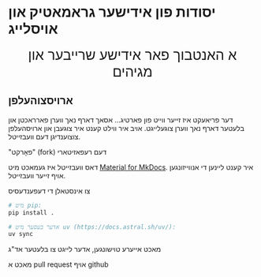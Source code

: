 # יסודות פון אידישער גראמאטיק און אויסלייג

<div style="text-align: center; font-size: 2em">
    א האנטבוך פאר אידישע שרייבער און מגיהים
</div>

## ארויסצוהעלפן

דער פריאעקט איז זייער ווייט פון פארטיג... אסאך דארף נאך ווערן פארראכטן און בלעטער דארף נאך ווערן צוגעלייגט. אויב איר ווילט קענט איר צוגעבן און ארויסהעלפן צוצוענדיגן דעם וועבזייטל.

"פאָרקט" (fork) דעם רעפאזיטארי

דאס וועבזייטל איז געמאכט מיט [Material for MkDocs](https://squidfunk.github.io/mkdocs-material/). איר קענט ליינען די אנווייזונגען אויף זייער וועבזייטל.

צו אינסטאלן די דעפענדעסיס

```bash
# מיט pip:
pip install .

# אדער בעסער מיט uv (https://docs.astral.sh/uv/):
uv sync
```

מאכט אייערע טוישונגען, אדער לייגט צו בלעטער אד"ג

מאכט א pull request אויף github
